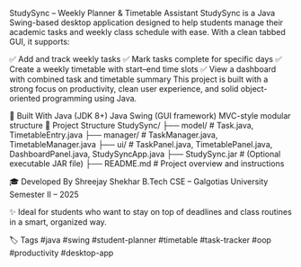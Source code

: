 StudySync – Weekly Planner & Timetable Assistant
StudySync is a Java Swing-based desktop application designed to help students manage their academic tasks and weekly class schedule with ease. With a clean tabbed GUI, it supports:

✅ Add and track weekly tasks
✅ Mark tasks complete for specific days
✅ Create a weekly timetable with start–end time slots
✅ View a dashboard with combined task and timetable summary
This project is built with a strong focus on productivity, clean user experience, and solid object-oriented programming using Java.

🔧 Built With
Java (JDK 8+)
Java Swing (GUI framework)
MVC-style modular structure
📂 Project Structure
StudySync/ ├── model/ # Task.java, TimetableEntry.java ├── manager/ # TaskManager.java, TimetableManager.java ├── ui/ # TaskPanel.java, TimetablePanel.java, DashboardPanel.java, StudySyncApp.java ├── StudySync.jar # (Optional executable JAR file) ├── README.md # Project overview and instructions

🎓 Developed By
Shreejay Shekhar
B.Tech CSE – Galgotias University
Semester II – 2025

✨ Ideal for students who want to stay on top of deadlines and class routines in a smart, organized way.

🏷️ Tags
#java #swing #student-planner #timetable #task-tracker #oop #productivity #desktop-app

